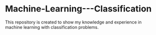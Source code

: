 # Machine-Learning---Classification
This repository is created to show my knowledge and experience in machine learning with classification problems.
